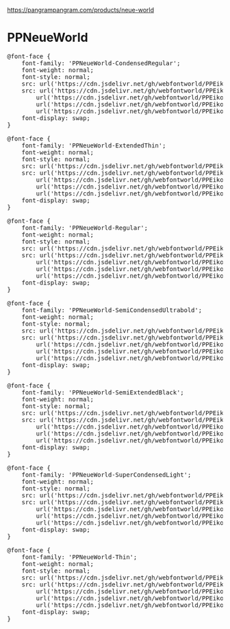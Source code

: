 https://pangrampangram.com/products/neue-world

# PPNeueWorld

<pre>
@font-face {
    font-family: 'PPNeueWorld-CondensedRegular';
    font-weight: normal;
    font-style: normal;
    src: url('https://cdn.jsdelivr.net/gh/webfontworld/PPEiko/PPNeueWorld-CondensedRegular.eot');
    src: url('https://cdn.jsdelivr.net/gh/webfontworld/PPEiko/PPNeueWorld-CondensedRegular.eot?#iefix') format('embedded-opentype'),
        url('https://cdn.jsdelivr.net/gh/webfontworld/PPEiko/PPNeueWorld-CondensedRegular.woff2') format('woff2'),
        url('https://cdn.jsdelivr.net/gh/webfontworld/PPEiko/PPNeueWorld-CondensedRegular.woff') format('woff'),
        url('https://cdn.jsdelivr.net/gh/webfontworld/PPEiko/PPNeueWorld-CondensedRegular.ttf') format("truetype");
    font-display: swap;
}

@font-face {
    font-family: 'PPNeueWorld-ExtendedThin';
    font-weight: normal;
    font-style: normal;
    src: url('https://cdn.jsdelivr.net/gh/webfontworld/PPEiko/PPNeueWorld-ExtendedThin.eot');
    src: url('https://cdn.jsdelivr.net/gh/webfontworld/PPEiko/PPNeueWorld-ExtendedThin.eot?#iefix') format('embedded-opentype'),
        url('https://cdn.jsdelivr.net/gh/webfontworld/PPEiko/PPNeueWorld-ExtendedThin.woff2') format('woff2'),
        url('https://cdn.jsdelivr.net/gh/webfontworld/PPEiko/PPNeueWorld-ExtendedThin.woff') format('woff'),
        url('https://cdn.jsdelivr.net/gh/webfontworld/PPEiko/PPNeueWorld-ExtendedThin.ttf') format("truetype");
    font-display: swap;
}

@font-face {
    font-family: 'PPNeueWorld-Regular';
    font-weight: normal;
    font-style: normal;
    src: url('https://cdn.jsdelivr.net/gh/webfontworld/PPEiko/PPNeueWorld-Regular.eot');
    src: url('https://cdn.jsdelivr.net/gh/webfontworld/PPEiko/PPNeueWorld-Regular.eot?#iefix') format('embedded-opentype'),
        url('https://cdn.jsdelivr.net/gh/webfontworld/PPEiko/PPNeueWorld-Regular.woff2') format('woff2'),
        url('https://cdn.jsdelivr.net/gh/webfontworld/PPEiko/PPNeueWorld-Regular.woff') format('woff'),
        url('https://cdn.jsdelivr.net/gh/webfontworld/PPEiko/PPNeueWorld-Regular.ttf') format("truetype");
    font-display: swap;
}

@font-face {
    font-family: 'PPNeueWorld-SemiCondensedUltrabold';
    font-weight: normal;
    font-style: normal;
    src: url('https://cdn.jsdelivr.net/gh/webfontworld/PPEiko/PPNeueWorld-SemiCondensedUltrabold.eot');
    src: url('https://cdn.jsdelivr.net/gh/webfontworld/PPEiko/PPNeueWorld-SemiCondensedUltrabold.eot?#iefix') format('embedded-opentype'),
        url('https://cdn.jsdelivr.net/gh/webfontworld/PPEiko/PPNeueWorld-SemiCondensedUltrabold.woff2') format('woff2'),
        url('https://cdn.jsdelivr.net/gh/webfontworld/PPEiko/PPNeueWorld-SemiCondensedUltrabold.woff') format('woff'),
        url('https://cdn.jsdelivr.net/gh/webfontworld/PPEiko/PPNeueWorld-SemiCondensedUltrabold.ttf') format("truetype");
    font-display: swap;
}

@font-face {
    font-family: 'PPNeueWorld-SemiExtendedBlack';
    font-weight: normal;
    font-style: normal;
    src: url('https://cdn.jsdelivr.net/gh/webfontworld/PPEiko/PPNeueWorld-SemiExtendedBlack.eot');
    src: url('https://cdn.jsdelivr.net/gh/webfontworld/PPEiko/PPNeueWorld-SemiExtendedBlack.eot?#iefix') format('embedded-opentype'),
        url('https://cdn.jsdelivr.net/gh/webfontworld/PPEiko/PPNeueWorld-SemiExtendedBlack.woff2') format('woff2'),
        url('https://cdn.jsdelivr.net/gh/webfontworld/PPEiko/PPNeueWorld-SemiExtendedBlack.woff') format('woff'),
        url('https://cdn.jsdelivr.net/gh/webfontworld/PPEiko/PPNeueWorld-SemiExtendedBlack.ttf') format("truetype");
    font-display: swap;
}

@font-face {
    font-family: 'PPNeueWorld-SuperCondensedLight';
    font-weight: normal;
    font-style: normal;
    src: url('https://cdn.jsdelivr.net/gh/webfontworld/PPEiko/PPNeueWorld-SuperCondensedLight.eot');
    src: url('https://cdn.jsdelivr.net/gh/webfontworld/PPEiko/PPNeueWorld-SuperCondensedLight.eot?#iefix') format('embedded-opentype'),
        url('https://cdn.jsdelivr.net/gh/webfontworld/PPEiko/PPNeueWorld-SuperCondensedLight.woff2') format('woff2'),
        url('https://cdn.jsdelivr.net/gh/webfontworld/PPEiko/PPNeueWorld-SuperCondensedLight.woff') format('woff'),
        url('https://cdn.jsdelivr.net/gh/webfontworld/PPEiko/PPNeueWorld-SuperCondensedLight.ttf') format("truetype");
    font-display: swap;
}

@font-face {
    font-family: 'PPNeueWorld-Thin';
    font-weight: normal;
    font-style: normal;
    src: url('https://cdn.jsdelivr.net/gh/webfontworld/PPEiko/PPNeueWorld-Thin.eot');
    src: url('https://cdn.jsdelivr.net/gh/webfontworld/PPEiko/PPNeueWorld-Thin.eot?#iefix') format('embedded-opentype'),
        url('https://cdn.jsdelivr.net/gh/webfontworld/PPEiko/PPNeueWorld-Thin.woff2') format('woff2'),
        url('https://cdn.jsdelivr.net/gh/webfontworld/PPEiko/PPNeueWorld-Thin.woff') format('woff'),
        url('https://cdn.jsdelivr.net/gh/webfontworld/PPEiko/PPNeueWorld-Thin.ttf') format("truetype");
    font-display: swap;
}
</pre>
